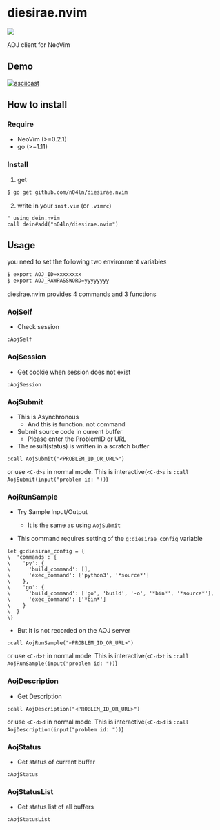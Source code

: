# diesirae.nvim

![](https://travis-ci.org/n04ln/diesirae.nvim.svg?branch=master)

AOJ client for NeoVim  

## Demo

[![asciicast](https://asciinema.org/a/188775.png)](https://asciinema.org/a/188775)

## How to install
### Require

- NeoVim (>=0.2.1)
- go (>=1.11)

### Install 

1. get
``` sh
$ go get github.com/n04ln/diesirae.nvim
```

2. write in your `init.vim` (or `.vimrc`)
``` vim
" using dein.nvim
call dein#add("n04ln/diesirae.nvim")
```

## Usage

you need to set the following two environment variables

``` sh
$ export AOJ_ID=xxxxxxxx
$ export AOJ_RAWPASSWORD=yyyyyyyy
```

diesirae.nvim provides 4 commands and 3 functions

### AojSelf
- Check session

``` vim
:AojSelf
```

### AojSession

- Get cookie when session does not exist

``` vim
:AojSession
```

### AojSubmit
- This is Asynchronous
  - And this is function. not command
- Submit source code in current buffer
  - Please enter the ProblemID or URL
- The result(status) is written in a scratch buffer

``` vim
:call AojSubmit("<PROBLEM_ID_OR_URL>")
```

or use `<C-d>s` in normal mode. 
This is interactive(`<C-d>s` is `:call AojSubmit(input("problem id: "))`) 

### AojRunSample

- Try Sample Input/Output
  - It is the same as using `AojSubmit`

- This command requires setting of the `g:diesirae_config` variable

``` vim
let g:diesirae_config = {
\  'commands': {
\    'py': {
\      'build_command': [], 
\      'exec_command': ['python3', '*source*']
\    },
\    'go': {
\      'build_command': ['go', 'build', '-o', '*bin*', '*source*'], 
\      'exec_command': ['*bin*']
\    }
\  }
\}
```

- But It is not recorded on the AOJ server

``` vim
:call AojRunSample("<PROBLEM_ID_OR_URL>")
```

or use `<C-d>t` in normal mode.
This is interactive(`<C-d>t` is `:call AojRunSample(input("problem id: "))`) 

### AojDescription

- Get Description

``` vim
:call AojDescription("<PROBLEM_ID_OR_URL>")
```

or use `<C-d>d` in normal mode.
This is interactive(`<C-d>d` is `:call AojDescription(input("problem id: "))`) 

### AojStatus

- Get status of current buffer

``` vim
:AojStatus
```

### AojStatusList

- Get status list of all buffers

``` vim
:AojStatusList
```

